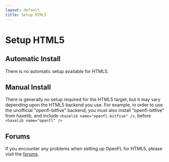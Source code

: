 ```yaml
---
layout: default
title: Setup HTML5
---
```


# Setup HTML5

## Automatic Install

There is no automatic setup available for HTML5.

## Manual Install

There is generally no setup required for the HTML5 target, but it may vary depending upon the HTML5 backend you use. For example, in order to use the unofficial "openfl-bitfive" backend, you must also install "openfl-bitfive" from haxelib, and include `<haxelib name="openfl-bitfive" />`, before `<haxelib name="openfl" />`

## Forums

If you encounter any problems when setting up OpenFL for HTML5, please visit the [forums](http://www.openfl.org/community/installing-openfl/).

